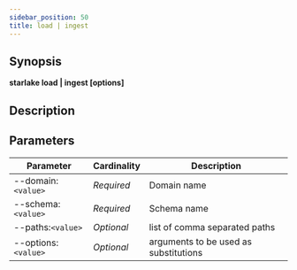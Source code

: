 ```yaml
---
sidebar_position: 50
title: load | ingest
---
```



## Synopsis

**starlake load | ingest [options]**

## Description


## Parameters

Parameter|Cardinality|Description
---|---|---
--domain:`<value>`|*Required*|Domain name
--schema:`<value>`|*Required*|Schema name
--paths:`<value>`|*Optional*|list of comma separated paths
--options:`<value>`|*Optional*|arguments to be used as substitutions
